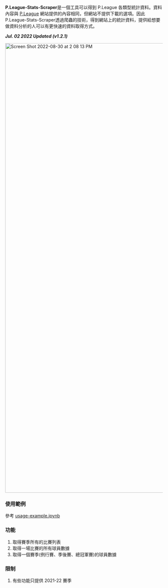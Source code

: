 **P.League-Stats-Scraper**是一個工具可以得到 P.League 各類型統計資料。資料內容與 [P.League](https://pleagueofficial.com/) 網站提供的內容相同，但網站不提供下載的選項。因此P.League-Stats-Scraper透過爬蟲的技術，得到網站上的統計資料，提供給想要做資料分析的人可以有更快速的資料取得方式。

<em>**Jul. 02 2022 Updated (v1.2.1)**</em>

<img width="1436" alt="Screen Shot 2022-08-30 at 2 08 13 PM" src="https://user-images.githubusercontent.com/75982405/187362229-deb0f10d-cd85-49ae-899b-01f316e63130.png">


### 使用範例
參考 [usage-example.ipynb](https://github.com/HarryChenTw/P.League-Stats-Scraper/blob/main/usage-example.ipynb)

### 功能
1. 取得賽季所有的比賽列表
2. 取得一場比賽的所有球員數據
3. 取得一個賽季(例行賽、季後賽、總冠軍賽)的球員數據

### 限制
1. 有些功能只提供 2021-22 賽季

